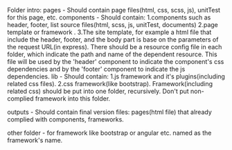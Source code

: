 Folder intro:
pages	-	Should contain page files(html, css, scss, js), unitTest for this page, etc.
components	-	Should contain:
	1.components such as header, footer, list source files(html, scss, js, unitTest, documents)
	2.page template or framework .
	3.The site template, for example a html file that include the header, footer, and the body part is base on the parameters of the request URL(in express).
	There should be a resource config file in each folder, which indicate the path and name of the dependent resource. This file will be used by the 'header' component to indicate the component's css dependencies and by the 'footer' component to indicate the js dependencies.
lib	-	Should contain:
	1.js framework and it's plugins(including related css files).
	2.css framework(like bootstrap).
	Framework(including related css) should be put into one folder, recursively.
	Don't put non-complied framework into this folder.

outputs	-	Should contain final version files:
	pages(html file) that already complied with components, frameworks.

other folder		-	for framework like bootstrap or angular etc. named as the framework's name.